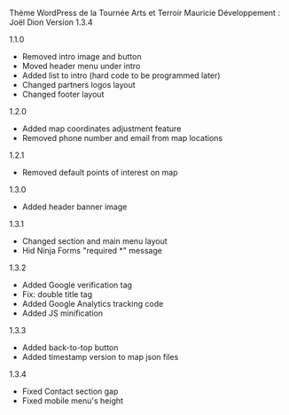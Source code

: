 Thème WordPress de la Tournée Arts et Terroir Mauricie
Développement : Joël Dion
Version 1.3.4

1.1.0
- Removed intro image and button
- Moved header menu under intro
- Added list to intro (hard code to be programmed later)
- Changed partners logos layout
- Changed footer layout

1.2.0
- Added map coordinates adjustment feature
- Removed phone number and email from map locations

1.2.1
- Removed default points of interest on map

1.3.0
- Added header banner image

1.3.1
- Changed section and main menu layout
- Hid Ninja Forms "required *" message

1.3.2
- Added Google verification tag
- Fix: double title tag
- Added Google Analytics tracking code
- Added JS minification

1.3.3
- Added back-to-top button
- Added timestamp version to map json files

1.3.4
- Fixed Contact section gap
- Fixed mobile menu's height